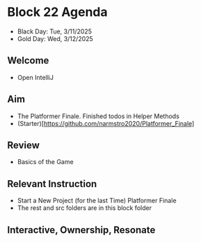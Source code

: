 
# Block 22 Agenda
- Black Day: Tue, 3/11/2025
- Gold Day: Wed, 3/12/2025

## Welcome

- Open IntelliJ

## Aim

- The Platformer Finale.  Finished todos in Helper Methods
- (Starter)[https://github.com/narmstro2020/Platformer_Finale]

## Review
- Basics of the Game

## Relevant Instruction
- Start a New Project (for the last Time) Platformer Finale
- The rest and src folders are in this block folder

## Interactive, Ownership, Resonate